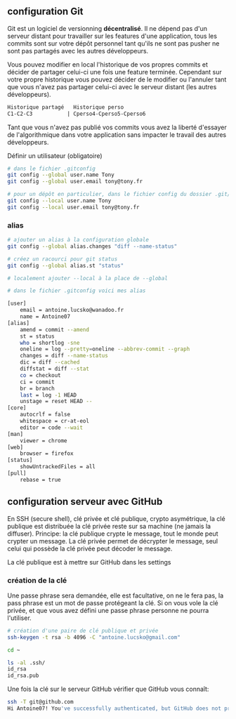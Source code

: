 ## configuration Git

Git est un logiciel de versionning **décentralisé**. Il ne dépend pas d'un serveur distant pour travailler sur les features d'une application, tous les commits sont sur votre dépôt personnel tant qu'ils ne sont pas pusher ne sont pas partagés avec les autres développeurs.

Vous pouvez modifier en local l'historique de vos propres commits et décider de partager celui-ci une fois une feature terminée. Cependant sur votre propre historique vous pouvez décider de le modifier ou l'annuler tant que vous n'avez pas partager celui-ci avec le serveur distant (les autres développeurs).

```txt
Historique partagé   Historique perso 
C1-C2-C3           | Cperso4-Cperso5-Cperso6 
```

Tant que vous n'avez pas publié vos commits vous avez la liberté d'essayer de l'algorithmique dans votre application sans impacter le travail des autres développeurs.

Définir un utilisateur (obligatoire)

``` bash
# dans le fichier .gitconfig
git config --global user.name Tony 
git config --global user.email tony@tony.fr

# pour un dépôt en particulier, dans le fichier config du dossier .git/
git config --local user.name Tony 
git config --local user.email tony@tony.fr
``` 

### alias

``` bash
# ajouter un alias à la configuration globale
git config --global alias.changes "diff --name-status"

# créez un racourci pour git status
git config --global alias.st "status"

# localement ajouter --local à la place de --global

# dans le fichier .gitconfig voici mes alias

[user]
	email = antoine.lucsko@wanadoo.fr
	name = Antoine07
[alias]
	amend = commit --amend
    st = status
    who = shortlog -sne
    oneline = log --pretty=oneline --abbrev-commit --graph
    changes = diff --name-status
    dic = diff --cached
    diffstat = diff --stat
    co = checkout
    ci = commit
    br = branch
	last = log -1 HEAD
	unstage = reset HEAD --
[core]
	autocrlf = false
	whitespace = cr-at-eol
	editor = code --wait
[man]
	viewer = chrome
[web]
	browser = firefox
[status]
	showUntrackedFiles = all
[pull]
	rebase = true
``` 

## configuration serveur avec GitHub

En SSH (secure shell), clé privée et clé publique, crypto asymétrique, la clé publique est distribuée la clé privée reste sur sa machine (ne jamais la diffuser).
Principe: la clé publique crypte le message, tout le monde peut crypter un message. La clé privée permet de décrypter le message, seul celui qui possède la clé privée peut décoder le message.

La clé publique est à mettre sur GitHub dans les settings

### création de la clé

Une passe phrase sera demandée, elle est facultative, on ne le fera pas, la pass phrase est un mot de passe protégeant la clé. Si on vous vole la clé privée, et que vous avez défini une passe phrase personne ne pourra l'utiliser.

``` bash
# création d'une paire de clé publique et privée
ssh-keygen -t rsa -b 4096 -C "antoine.lucsko@gmail.com"

cd ~

ls -al .ssh/
id_rsa
id_rsa.pub

``` 

Une fois la clé sur le serveur GitHub vérifier que GitHub vous connaît:

``` bash
ssh -T git@github.com
Hi Antoine07! You've successfully authenticated, but GitHub does not provide shell access.

```
